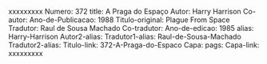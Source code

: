 xxxxxxxxx
Numero: 372
title: A Praga do Espaço
Autor: Harry Harrison
Co-autor: 
Ano-de-Publicacao: 1988
Titulo-original: Plague From Space
Tradutor: Raul de Sousa Machado
Co-tradutor: 
Ano-de-edicao: 1985
alias: Harry-Harrison
Autor2-alias: 
Tradutor1-alias: Raul-de-Sousa-Machado
Tradutor2-alias: 
Titulo-link: 372-A-Praga-do-Espaco
Capa: 
pags: 
Capa-link: 
xxxxxxxxx